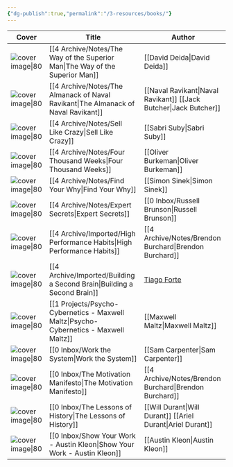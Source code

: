 ```yaml
---
{"dg-publish":true,"permalink":"/3-resources/books/"}
---
```



| Cover                                                                                                       | Title                                                                                    | Author                                                    |
| ----------------------------------------------------------------------------------------------------------- | ---------------------------------------------------------------------------------------- | --------------------------------------------------------- |
| ![cover image\|80](https://nienormaal.s3.eu-central-1.wasabisys.com/public/the-way-of-the-superior-man.jpg) | [[4 Archive/Notes/The Way of the Superior Man\|The Way of the Superior Man]]          | [[David Deida\|David Deida]]                              |
| ![cover image\|80](\-)                                                                                      | [[4 Archive/Notes/The Almanack of Naval Ravikant\|The Almanack of Naval Ravikant]]    | [[Naval Ravikant\|Naval Ravikant]] [[Jack Butcher\|Jack Butcher]]                       |
| ![cover image\|80](https://nienormaal.s3.eu-central-1.wasabisys.com/public/sell-like-crazy.jpg)             | [[4 Archive/Notes/Sell Like Crazy\|Sell Like Crazy]]                                  | [[Sabri Suby\|Sabri Suby]]                                |
| ![cover image\|80](https://nienormaal.s3.eu-central-1.wasabisys.com/public/four-thousand-weeks.jpg)         | [[4 Archive/Notes/Four Thousand Weeks\|Four Thousand Weeks]]                          | [[Oliver Burkeman\|Oliver Burkeman]]                      |
| ![cover image\|80](\-)                                                                                      | [[4 Archive/Notes/Find Your Why\|Find Your Why]]                                      | [[Simon Sinek\|Simon Sinek]]                              |
| ![cover image\|80](https://nienormaal.s3.eu-central-1.wasabisys.com/public/expert-secrets-cover.jpg)        | [[4 Archive/Notes/Expert Secrets\|Expert Secrets]]                                    | [[0 Inbox/Russell Brunson\|Russell Brunson]]           |
| ![cover image\|80](https://s3.eu-central-1.wasabisys.com/nienormaal/public/HighPerformanceHabits.jpg)       | [[4 Archive/Imported/High Performance Habits\|High Performance Habits]]               | [[4 Archive/Notes/Brendon Burchard\|Brendon Burchard]] |
| ![cover image\|80](https://s3.eu-central-1.wasabisys.com/nienormaal/public/71jhK9zsKEL-min_1024x1024.webp)  | [[4 Archive/Imported/Building a Second Brain\|Building a Second Brain]]               | [Tiago Forte](Tiago%20Forte.md)                           |
| ![cover image\|80](\-)                                                                                      | [[1 Projects/Psycho-Cybernetics - Maxwell Maltz\|Psycho-Cybernetics - Maxwell Maltz]] | [[Maxwell Maltz\|Maxwell Maltz]]                          |
| ![cover image\|80](https://nienormaal.s3.eu-central-1.wasabisys.com/public/work-the-system.jpg)             | [[0 Inbox/Work the System\|Work the System]]                                          | [[Sam Carpenter\|Sam Carpenter]]                          |
| ![cover image\|80](\-)                                                                                      | [[0 Inbox/The Motivation Manifesto\|The Motivation Manifesto]]                        | [[4 Archive/Notes/Brendon Burchard\|Brendon Burchard]] |
| ![cover image\|80](\-)                                                                                      | [[0 Inbox/The Lessons of History\|The Lessons of History]]                            | [[Will Durant\|Will Durant]] [[Ariel Durant\|Ariel Durant]]                          |
| ![cover image\|80](\-)                                                                                      | [[0 Inbox/Show Your Work - Austin Kleon\|Show Your Work - Austin Kleon]]              | [[Austin Kleon\|Austin Kleon]]                            |

